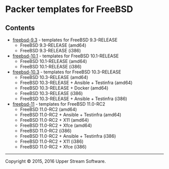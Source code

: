 # Packer templates for FreeBSD

## Contents

* [freebsd-9.3](freebsd-9.3/README.mdown) - templates for FreeBSD 9.3-RELEASE
	* FreeBSD 9.3-RELEASE (amd64)
	* FreeBSD 9.3-RELEASE (i386)
* [freebsd-10.1](freebsd-10.1/README.mdown) - templates for FreeBSD 10.1-RELEASE
	* FreeBSD 10.1-RELEASE (amd64)
	* FreeBSD 10.1-RELEASE (i386)
* [freebsd-10.3](freebsd-10.3/README.mdown) - templates for FreeBSD 10.3-RELEASE
	* FreeBSD 10.3-RELEASE (amd64)
	* FreeBSD 10.3-RELEASE + Ansible + Testinfra (amd64)
	* FreeBSD 10.3-RELEASE + Docker (amd64)
	* FreeBSD 10.3-RELEASE (i386)
	* FreeBSD 10.3-RELEASE + Ansible + Testinfra (i386)
* [freebsd-11](freebsd-11/README.mdown) - templates for FreeBSD 11.0-RC2
	* FreeBSD 11.0-RC2 (amd64)
	* FreeBSD 11.0-RC2 + Ansible + Testinfra (amd64)
	* FreeBSD 11.0-RC2 + X11 (amd64)
	* FreeBSD 11.0-RC2 + Xfce (amd64)
	* FreeBSD 11.0-RC2 (i386)
	* FreeBSD 11.0-RC2 + Ansible + Testinfra (i386)
	* FreeBSD 11.0-RC2 + X11 (i386)
	* FreeBSD 11.0-RC2 + Xfce (i386)

- - -

Copyright &copy; 2015, 2016 Upper Stream Software.
